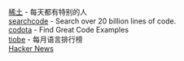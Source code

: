 [稀土](http://segmentfault.com/) - 每天都有特别的人   
[searchcode](https://searchcode.com/) - Search over 20 billion lines of code.     
[codota](https://www.codota.com/) - Find Great Code Examples    
[tiobe](http://www.tiobe.com/index.php/content/company/Home.html) - 每月语言排行榜      
[Hacker News](https://news.ycombinator.com/)



